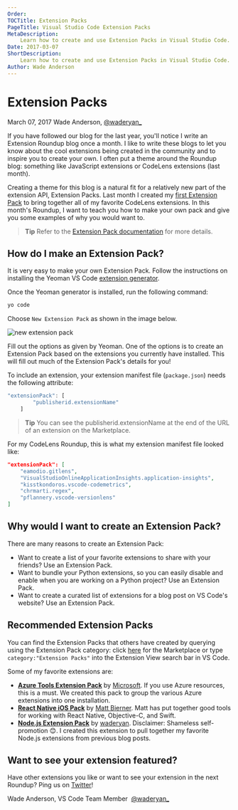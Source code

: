 ```yaml
---
Order:
TOCTitle: Extension Packs
PageTitle: Visual Studio Code Extension Packs
MetaDescription:
    Learn how to create and use Extension Packs in Visual Studio Code.
Date: 2017-03-07
ShortDescription:
    Learn how to create and use Extension Packs in Visual Studio Code.
Author: Wade Anderson
---
```


# Extension Packs

March 07, 2017 Wade Anderson, [@waderyan\_](https://twitter.com/waderyan_)

If you have followed our blog for the last year, you'll notice I write an
Extension Roundup blog once a month. I like to write these blogs to let you know
about the cool extensions being created in the community and to inspire you to
create your own. I often put a theme around the Roundup blog: something like
JavaScript extensions or CodeLens extensions (last month).

Creating a theme for this blog is a natural fit for a relatively new part of the
extension API, Extension Packs. Last month I created my
[first Extension Pack](https://marketplace.visualstudio.com/items?itemName=waderyan.code-lens-roundup)
to bring together all of my favorite CodeLens extensions. In this month's
Roundup, I want to teach you how to make your own pack and give you some
examples of why you would want to.

> **Tip** Refer to the
> [Extension Pack documentation](https://code.visualstudio.com/docs/extensionAPI/extension-manifest#_extension-packs)
> for more details.

## How do I make an Extension Pack?

It is very easy to make your own Extension Pack. Follow the instructions on
installing the Yeoman VS Code
[extension generator](https://code.visualstudio.com/docs/extensions/yocode).

Once the Yeoman generator is installed, run the following command:

```zsh
yo code
```

Choose `New Extension Pack` as shown in the image below.

![new extension pack](create_extension_pack.png)

Fill out the options as given by Yeoman. One of the options is to create an
Extension Pack based on the extensions you currently have installed. This will
fill out much of the Extension Pack's details for you!

To include an extension, your extension manifest file (`package.json`) needs the
following attribute:

```js
"extensionPack": [
        "publisherid.extensionName"
    ]
```

> **Tip** You can see the publisherid.extensionName at the end of the URL of an
> extension on the Marketplace.

For my CodeLens Roundup, this is what my extension manifest file looked like:

```json
"extensionPack": [
    "eamodio.gitlens",
    "VisualStudioOnlineApplicationInsights.application-insights",
    "kisstkondoros.vscode-codemetrics",
    "chrmarti.regex",
    "pflannery.vscode-versionlens"
]
```

## Why would I want to create an Extension Pack?

There are many reasons to create an Extension Pack:

-   Want to create a list of your favorite extensions to share with your
    friends? Use an Extension Pack.
-   Want to bundle your Python extensions, so you can easily disable and enable
    when you are working on a Python project? Use an Extension Pack.
-   Want to create a curated list of extensions for a blog post on VS Code's
    website? Use an Extension Pack.

## Recommended Extension Packs

You can find the Extension Packs that others have created by querying using the
Extension Pack category: click
[here](https://marketplace.visualstudio.com/search?target=vscode&category=Extension%20Packs&sortBy=Downloads)
for the Marketplace or type `category:"Extension Packs"` into the Extension View
search bar in VS Code.

Some of my favorite extensions are:

-   **[Azure Tools Extension Pack](https://marketplace.visualstudio.com/items?itemName=ms-vscode.vscode-node-azure-pack)**
    by
    [Microsoft](https://marketplace.visualstudio.com/search?term=publisher%3A%22Microsoft%22&target=VSCode&sortBy=Relevance).
    If you use Azure resources, this is a must. We created this pack to group
    the various Azure extensions into one installation.
-   **[React Native iOS Pack](https://marketplace.visualstudio.com/items?itemName=bierner.react-native-ios-pack)**
    by
    [Matt Bierner](https://marketplace.visualstudio.com/search?term=publisher%3A%22Matt%20Bierner%22&target=VSCode).
    Matt has put together good tools for working with React Native, Objective-C,
    and Swift.
-   **[Node.js Extension Pack](https://marketplace.visualstudio.com/items?itemName=waderyan.nodejs-extension-pack)**
    by
    [waderyan](https://marketplace.visualstudio.com/search?term=publisher%3A%22Wade%20Anderson%22&target=VSCode).
    Disclaimer: Shameless self-promotion 😊. I created this extension to pull
    together my favorite Node.js extensions from previous blog posts.

## Want to see your extension featured?

Have other extensions you like or want to see your extension in the next
Roundup? Ping us on [Twitter](https://twitter.com/code)!

Wade Anderson, VS Code Team Member  [@waderyan\_](https://twitter.com/waderyan_)
